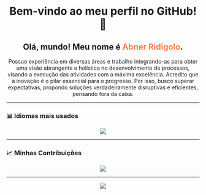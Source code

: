 <h1 align="center">Bem-vindo ao meu perfil no GitHub! 👋</h1>

<h2 align="center">Olá, mundo! Meu nome é <span style="color:#FF7F50;">Abner Ridigolo</span>.</h2>

<p align="center">
Possuo experiência em diversas áreas e trabalho integrando-as para obter uma visão abrangente e holística no desenvolvimento de processos, visando a execução das atividades com a máxima excelência. Acredito que a inovação é o pilar essencial para o progresso. Por isso, busco superar expectativas, propondo soluções verdadeiramente disruptivas e eficientes, pensando fora da caixa.
</p>

---

### 📊 **Idiomas mais usados**
<p align="center">
<img src="https://github-readme-stats.vercel.app/api/top-langs/?username=AbnerRidigolo&layout=compact&theme=radical" />
</p>

---

### 📈 **Minhas Contribuições**
<p align="center">
<img src="https://github-readme-streak-stats.herokuapp.com/?user=AbnerRidigolo&theme=radical" />
</p>

---
<p align="center">
  <img src="https://skillicons.dev/icons?i=python,r,julia,jupyter,anaconda,sklearn,tensorflow,pytorch,opencv,streamlit,airflow,databricks,kafka,hadoop,spark,scala,postgres,mysql,sqlite,mongodb,redis,snowflake,dbt,docker,linux,git,github,githubactions,aws,gcp,azure&perline=14" />
</p>
